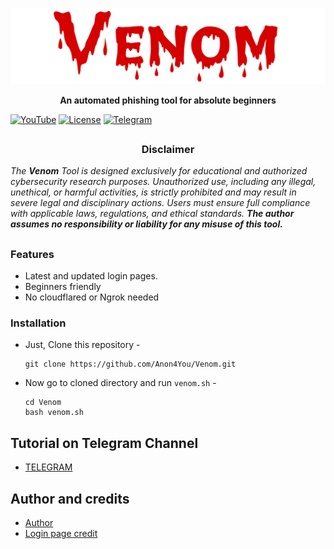 <p align="center">
  <img src="img/venom.png">
</p>
<p align="center"><b> An automated phishing tool for absolute beginners </b></p>

<p align="center">

[![YouTube](https://img.shields.io/badge/You-Tube-red)](https://youtube.com/@alienkrishnorg) [![License](https://img.shields.io/badge/Licenese-MIT-blue.svg?longCache=true&style=flat)](https://github.com/Anon4You/Venom/blob/main/LICENSE) [![Telegram](https://img.shields.io/badge/Telegram-join-green)](https://t.me/nullxvoid) </p>

##
<h3><p align="center">Disclaimer</p></h3>

<i>The <b>Venom</b> Tool is designed exclusively for educational and authorized cybersecurity research purposes. Unauthorized use, including any illegal, unethical, or harmful activities, is strictly prohibited and may result in severe legal and disciplinary actions. Users must ensure full compliance with applicable laws, regulations, and ethical standards. <b>The author assumes no responsibility or liability for any misuse of this tool.</b>
</i>


##
### Features

- Latest and updated login pages.
- Beginners friendly
- No cloudflared or Ngrok needed

### Installation

- Just, Clone this repository -
  ```
  git clone https://github.com/Anon4You/Venom.git
  ```

- Now go to cloned directory and run `venom.sh` -
  ```
  cd Venom
  bash venom.sh
  ```
## Tutorial on Telegram Channel 
* [TELEGRAM](https://t.me/nullxvoid)

## Author and credits
* [Author](https://github.com/Anon4You)
* [Login page credit](https://github.com/Anon4You/Venom/blob/main/img/Credit.md)
